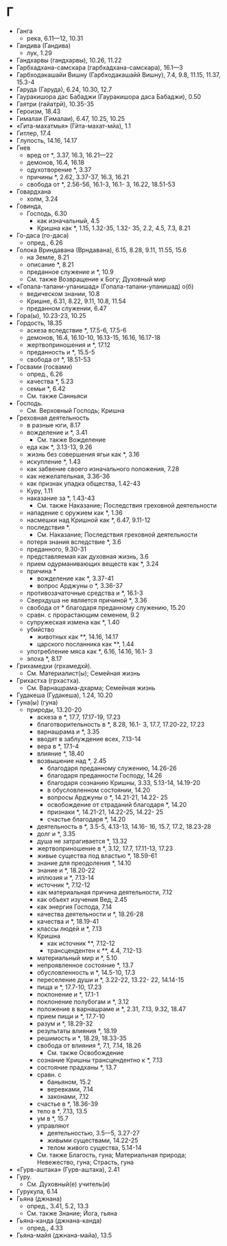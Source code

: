 # Г

- Ганга
  - река, 6.11—12, 10.31
- Гандива (Гандива)
  - лук, 1.29
- Гандхарвы (гандхарвы), 10.26, 11.22
- Гарбхадхана-самскара (гарбхадхана-самскара), 16.1—3
- Гарбходакашайи Вишну (Гарбходакашайй Вишну), 7.4, 9.8, 11.15, 11.37, 15.3-4
- Гаруда (Гаруда), 6.24, 10.30, 12.7
- Гауракишора дас Бабаджи (Гауракишора даса Бабаджи), 0.50
- Гаятри (гайатрй), 10.35-35
- Героизм, 18.43
- Гималаи (Гималаи), 6.47, 10.25, 10.25
- «Гита-махатмья» (Гйта-махат-мйа), 1.1
- Гитлер, 17.4
- Глупость, 14.16, 14.17
- Гнев
  - вред от \*, 3.37, 16.3, 16.21—22
  - демонов, 16.4, 16.18
  - одухотворение \*, 3.37
  - причины \*, 2.62, 3.37-37, 16.3, 16.21
  - свобода от \*, 2.56-56, 16.1-3, 16.1- 3, 16.22, 18.51-53
- Говардхана
  - холм, 3.24
- Говинда,
  - Господь, 6.30
    - как изначальный, 4.5
    - Кришна как \*, 1.15, 1.32-35, 1.32- 35, 2.2, 4.5, 7.3, 8.21
- Го-даса (го-даса)
  - опред., 6.26
- Голока Вриндавана (Врндавана), 6.15, 8.28, 9.11, 11.55, 15.6
  - на Земле, 8.21
  - описание \*, 8.21
  - преданное служение и \*, 10.9
  - См. также Возвращение к Богу; Духовный мир
- «Гопала-тапани-упанишад» (Гопала-тапани-упанишад) о(б)
  - ведическом знании, 10.8
  - Кришне, 6.31, 8.22, 9.11, 10.8, 11.54
  - преданном служении, 6.47
- Гора(ы), 10.23-23, 10.25
- Гордость, 18.35
  - аскеза вследствие \*, 17.5-6, 17.5-6
  - демонов, 16.4, 16.10-10, 16.13-15, 16.16, 16.17-18
  - жертвоприношения и \*, 17.12
  - преданность и \*, 15.5-5
  - свобода от \*, 18.51-53
- Госвами (госвами)
  - опред., 6.26
  - качества \*, 5.23
  - семьи \*, 6.42
  - См. также Санньяси
- Господь.
  - См. Верховный Господь; Кришна
- Греховная деятельность
  - в разные юги, 8.17
  - вожделение и \*, 3.41
    - См. также Вожделение
  - еда как \*, 3.13-13, 9.26
  - жизнь без совершения ягьи как \*, 3.16
  - искупление \*, 1.43
  - как забвение своего изначального положения, 7.28
  - как нежелательная, 3.36-36
  - как признак упадка общества, 1.42-43
  - Куру, 1.11
  - наказание за \*, 1.43-43
    - См. также Наказание; Последствия греховной деятельности
  - нападение с оружием как \*, 1.36
  - насмешки над Кришной как \*, 6.47, 9.11-12
  - последствия \*.
    - См. Наказание; Последствия греховной деятельности
  - потеря знания вследствие \*, 3.6
  - преданного, 9.30-31
  - представляемая как духовная жизнь, 3.6
  - прием одурманивающих веществ как \*, 3.24
  - причина \*
    - вожделение как \*, 3.37-41
    - вопрос Арджуны о \*, 3.36-37
  - противозачаточные средства и \*, 16.1-3
  - Сверхдуша не является причиной \*, 3.36
  - свобода от \* благодаря преданному служению, 15.20
  - сравн. с прорастающим семенем, 9.2
  - супружеская измена как \*, 1.40
  - убийство
    - животных как \*\*, 14.16, 14.17
    - царского посланника как \*\*, 1.44
  - употребление мяса как \*, 6.16, 14.16, 16.1- 3
  - эпоха \*, 8.17
- Грихамедхи (грхамедхй).
  - См. Материалист(ы); Семейная жизнь
- Грихастха (грхастха).
  - См. Варнашрама-дхарма; Семейная жизнь
- Гудакеша (Гудакеша), 1.24, 10.20
- Гуна(ы) (гуна)
  - природы, 13.20-20
    - аскеза в \*, 17.7, 17.17-19, 17.23
    - благотворительность в \*, 8.28, 16.1- 3, 17.7, 17.20-22, 17.23
    - варнашрама и \*, 3.35
    - вводят в заблуждение всех, 7.13-14
    - вера в \*, 17.1-4
    - влияние \*, 18.40
    - возвышение над \*, 2.45
      - благодаря преданному служению, 14.26-26
      - благодаря преданности Господу, 14.26
      - благодаря сознанию Кришны, 3.33, 5.13-14, 14.19-20
      - в обусловленном состоянии, 14.20
      - вопросы Арджуны о \*, 14.21-21, 14.22- 25
      - освобождение от страданий благодаря \*, 14.20
      - признаки \*, 14.21-21, 14.22-25, 14.22- 25
      - счастье благодаря \*, 14.20
    - деятельность в \*, 3.5-5, 4.13-13, 14.16- 16, 15.7, 17.2, 18.23-28
    - долг и \*, 3.35
    - душа не затрагивается \*, 13.32
    - жертвоприношение в \*, 3.12, 17.7, 17.11-13, 17.23
    - живые существа под властью \*, 18.59-61
    - знание для преодоления \*, 14.10
    - знание и \*, 18.20-22
    - иллюзия и \*, 7.13-14
    - источник \*, 7.12-12
    - как материальная причина деятельности, 7.12
    - как объект изучения Вед, 2.45
    - как энергия Господа, 7.14
    - качества деятельности и \*, 18.26-28
    - качества и \*, 18.19-41
    - классы людей и \*, 7.13
    - Кришна
      - как источник \*\*, 7.12-12
      - трансцендентен к \*\*, 4.4, 7.12-13
    - материальный мир и \*, 5.10
    - непроявленное состояние \*, 13.7
    - обусловленность и \*, 14.5-10, 17.3
    - переселение души и \*, 3.22-22, 13.22- 22, 14.14-15
    - пища и \*, 17.7-10, 17.23
    - поклонение и \*, 17.1-1
    - поклонение полубогам и \*, 3.12
    - положение в варнашраме и \*, 2.31, 7.13, 9.32, 18.47
    - прием пищи и \*, 17.7-10
    - разум и \*, 18.29-32
    - результаты влияния \*, 18.19
    - решимость и \*, 18.29, 18.33-35
    - свобода от влияния \*, 7.1, 7.14, 18.26
      - См. также Освобождение
    - сознание Кришны трансцендентно к \*, 7.13
    - состояние прадханы \*, 13.7
    - сравн. с
      - баньяном, 15.2
      - веревками, 7.14
      - законами, 7.12
    - счастье в \*, 18.36-39
    - тело в \*, 7.13, 13.5
    - ум в \*, 15.7
    - управляют
      - деятельностью, 3.5—5, 3.27-27
      - живыми существами, 14.22-25
      - телом живого существа, 5.14-14
    - См. также Благость, гуна; Материальная природа; Невежество, гуна; Страсть, гуна
- «Гурв-аштака» (Гурв-аштака), 2.41
- Гуру.
  - См. Духовный(е) учитель(и)
- Гурукула, 6.14
- Гьяна (джнана)
  - опред., 3.41, 5.2, 13.3
  - См. также Знание; Йога, гьяна
- Гьяна-канда (джнана-канда)
  - опред., 4.33
- Гьяна-майя (джнана-майа), 13.5
